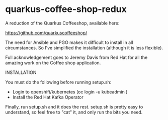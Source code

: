# quarkus-coffee-shop-redux

A reduction of the Quarkus Coffeeshop, available here:

https://github.com/quarkuscoffeeshop/

The need for Ansible and PGO makes it difficult to install in all circumstances.  So I've simplified the installation (although it is less flexible).

Full acknowledgement goes to Jeremy Davis from Red Hat for all the amazing work on the Coffee shop application.

INSTALLATION

You must do the following before running setup.sh:

* Login to openshift/kubernetes  (oc login -u kubeadmin <url>)
* Install the Red Hat Kafka Operator

Finally, run setup.sh and it does the rest.  setup.sh is pretty easy to understand, so feel free to "cat" it, and only run the bits you need.
